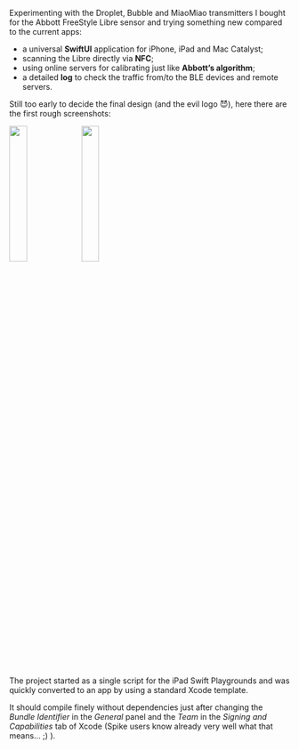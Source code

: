 Experimenting with the Droplet, Bubble and MiaoMiao transmitters I bought for the Abbott FreeStyle Libre sensor and trying something new compared to the current apps:

* a universal **SwiftUI** application for iPhone, iPad and Mac Catalyst;
* scanning the Libre directly via **NFC**;
* using online servers for calibrating just like **Abbott’s algorithm**;
* a detailed **log** to check the traffic from/to the BLE devices and remote servers.

Still too early to decide the final design (and the evil logo 😈), here there are the first rough screenshots:

<img src="https://drive.google.com/uc?export=view&id=155iMrE7xJzAYH0XLx4OlVP1o0u5otryC" width="25%" />&nbsp;<img src="https://drive.google.com/uc?export=view&id=1r3pdVHJf_-pgqLHOCHtXLo56C7Dvh4-9" width="25%" />

The project started as a single script for the iPad Swift Playgrounds and was quickly converted to an app by using a standard Xcode template.

It should compile finely without dependencies just after changing the _Bundle Identifier_ in the _General_ panel and the _Team_ in the _Signing and Capabilities_ tab of Xcode (Spike users know already very well what that means... ;) ).
